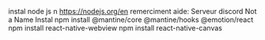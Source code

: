 instal node js n
https://nodejs.org/en
remerciment aide:
Serveur discord Not a Name
Instal
npm install @mantine/core @mantine/hooks @emotion/react
npm install react-native-webview
npm install react-native-canvas
